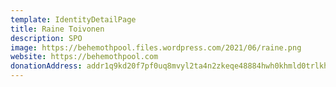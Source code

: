 ```yaml
---
template: IdentityDetailPage
title: Raine Toivonen
description: SPO
image: https://behemothpool.files.wordpress.com/2021/06/raine.png
website: https://behemothpool.com
donationAddress: addr1q9kd20f7pf0uq8mvyl2ta4n2zkeqe48884hwh0khmld0trlkhuw75crdsrvspwnshjsszlzxwjvskmam7naw82z7hems7mymwt
---
```

